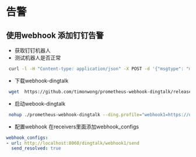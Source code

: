 # 告警

## 使用webhook 添加钉钉告警

- 获取钉钉机器人
- 测试机器人是否正常

```bash
 curl -l -H "Content-type: application/json" -X POST -d '{"msgtype": "markdown","markdown": {"title":"Prometheus告警信息","text": "#### 监控指标\n> 监控描述信息\n\n> ###### 告警时间 \n"},"at": {"isAtAll": false}}' https://oapi.dingtalk.com/robot/send?access_token=12fc62dfe79fe654040ffa8d687a6190c6c76ae64327cbf423bac86c4c68cfbd 
```

- 下载webhook-dingtalk

```bash
 wget  https://github.com/timonwong/prometheus-webhook-dingtalk/releases/download/v0.3.0/prometheus-webhook-dingtalk-0.3.0.linux-amd64.tar.gz
```

- 启动webook-dingtalk

```bash
 nohup ./prometheus-webhook-dingtalk --ding.profile="webhook1=https://oapi.dingtalk.com/robot/send?access_token=12fc62dfe79fe654040ffa8d687a6190c6c76ae64327cbf423bac86c4c68cfbd"   2>&1 1>dingding.log &
```

- 配置webhook
  在receivers里面添加webhook_configs

```yml
webhook_configs:
- url: http://localhost:8060/dingtalk/webhook1/send
  send_resolved: true
```

